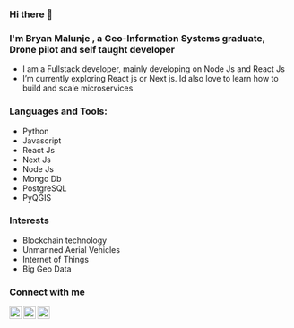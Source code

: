 ### Hi there 👋


### I'm Bryan Malunje , a Geo-Information Systems graduate, Drone pilot and self taught developer
- I am a Fullstack developer, mainly developing on Node Js and React Js
- I’m currently exploring React js or Next js. Id also love to learn how to build and scale microservices

### Languages and Tools:
 * Python
 * Javascript
 * React Js
 * Next Js
 * Node Js
 * Mongo Db
 * PostgreSQL
 * PyQGIS


### Interests
  * Blockchain technology
  * Unmanned Aerial Vehicles
  * Internet of Things
  * Big Geo Data

### Connect with me
  [<img align="left" alt="attic_bryan | Twitter" width="22px" color="white" src="https://cdn.jsdelivr.net/npm/simple-icons@v3/icons/twitter.svg" />](https://twitter.com/attic_bryan)
  [<img align="left" alt="bryan malunje | LinkedIn" color="white" width="22px" src="https://cdn.jsdelivr.net/npm/simple-icons@v3/icons/linkedin.svg" />](https://www.linkedin.com/in/bryan-malunje-0177b819a)
  [<img align="left" alt="cacti_attic | Instagram" color="white" width="22px" src="https://cdn.jsdelivr.net/npm/simple-icons@v3/icons/instagram.svg" />](https://www.instagram.com/cacti_nutts/)
  
